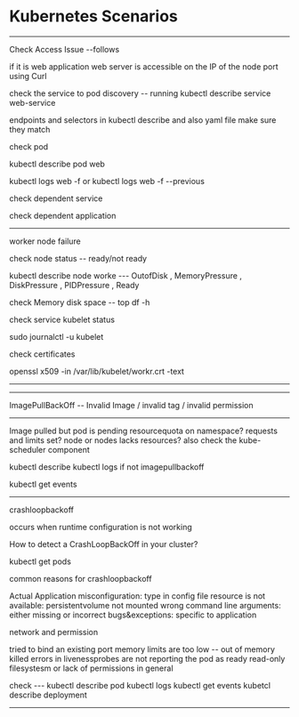 # Kubernetes Scenarios
---
Check Access Issue --follows

if it is web application web server is accessible on the IP of the node port using Curl 

check the service to pod discovery -- running kubectl describe service web-service

endpoints and selectors in kubectl describe and also yaml file make sure they match

check pod

kubectl describe pod web

kubectl logs web -f or kubectl logs web -f --previous

check dependent service

check dependent application

---

worker node failure

check node status -- ready/not ready

kubectl describe node worke --- OutofDisk , MemoryPressure , DiskPressure ,
PIDPressure , Ready

check Memory disk space -- top df -h

check service kubelet status

sudo journalctl -u kubelet

check certificates

openssl x509 -in /var/lib/kubelet/workr.crt -text

---

---

ImagePullBackOff -- Invalid Image / invalid tag / invalid permission

---

Image pulled but pod is pending
 resourcequota on namespace?
 requests and limits set?
node or nodes lacks resources?
also check the kube-scheduler component

kubectl describe
kubectl logs
if not imagepullbackoff

kubectl get events

---

crashloopbackoff

occurs when runtime configuration is not working

How to detect a CrashLoopBackOff in your cluster?

kubectl get pods

common reasons for crashloopbackoff

Actual Application
misconfiguration: type in config file
resource is not available: persistentvolume not mounted
wrong command line arguments: either missing or incorrect
bugs&exceptions: specific to application

network and permission

tried to bind an existing port
memory limits are too low -- out of memory killed
errors in livenessprobes are not reporting the pod as ready
read-only filesystesm or lack of permissions in general

check
 --- kubectl describe pod
     kubectl logs
     kubectl get events
     kubetcl describe deployment

---
